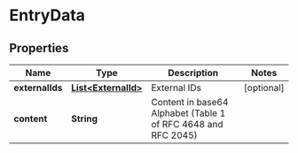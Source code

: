 
# EntryData

## Properties
Name | Type | Description | Notes
------------ | ------------- | ------------- | -------------
**externalIds** | [**List&lt;ExternalId&gt;**](ExternalId.md) | External IDs |  [optional]
**content** | **String** | Content in base64 Alphabet (Table 1 of RFC 4648 and RFC 2045) | 



